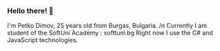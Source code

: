 ### Hello there! 👋
I'm Petko Dimov, 25 years old from Burgas, Bulgaria. /n
Currently I am student of the SoftUni Academy : softtuni.bg
Right now I use the C# and JavaScript technologies.


